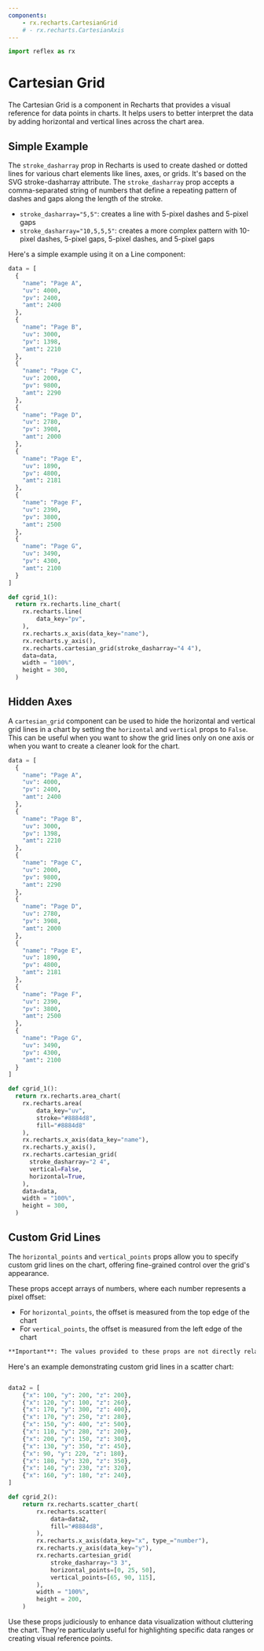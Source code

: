 ```yaml
---
components:
    - rx.recharts.CartesianGrid
    # - rx.recharts.CartesianAxis
---
```


```python exec
import reflex as rx
```

# Cartesian Grid

The Cartesian Grid is a component in Recharts that provides a visual reference for data points in charts. It helps users to better interpret the data by adding horizontal and vertical lines across the chart area.

## Simple Example

The `stroke_dasharray` prop in Recharts is used to create dashed or dotted lines for various chart elements like lines, axes, or grids. It's based on the SVG stroke-dasharray attribute. The `stroke_dasharray` prop accepts a comma-separated string of numbers that define a repeating pattern of dashes and gaps along the length of the stroke.

- `stroke_dasharray="5,5"`:  creates a line with 5-pixel dashes and 5-pixel gaps
- `stroke_dasharray="10,5,5,5"`:  creates a more complex pattern with 10-pixel dashes, 5-pixel gaps, 5-pixel dashes, and 5-pixel gaps

Here's a simple example using it on a Line component:

```python demo graphing
data = [
  {
    "name": "Page A",
    "uv": 4000,
    "pv": 2400,
    "amt": 2400
  },
  {
    "name": "Page B",
    "uv": 3000,
    "pv": 1398,
    "amt": 2210
  },
  {
    "name": "Page C",
    "uv": 2000,
    "pv": 9800,
    "amt": 2290
  },
  {
    "name": "Page D",
    "uv": 2780,
    "pv": 3908,
    "amt": 2000
  },
  {
    "name": "Page E",
    "uv": 1890,
    "pv": 4800,
    "amt": 2181
  },
  {
    "name": "Page F",
    "uv": 2390,
    "pv": 3800,
    "amt": 2500
  },
  {
    "name": "Page G",
    "uv": 3490,
    "pv": 4300,
    "amt": 2100
  }
]

def cgrid_1():
  return rx.recharts.line_chart(
    rx.recharts.line(
        data_key="pv",
    ),
    rx.recharts.x_axis(data_key="name"),
    rx.recharts.y_axis(),
    rx.recharts.cartesian_grid(stroke_dasharray="4 4"),
    data=data,
    width = "100%",
    height = 300,
  )
```

## Hidden Axes

A `cartesian_grid` component can be used to hide the horizontal and vertical grid lines in a chart by setting the `horizontal` and `vertical` props to `False`. This can be useful when you want to show the grid lines only on one axis or when you want to create a cleaner look for the chart.

```python demo graphing
data = [
  {
    "name": "Page A",
    "uv": 4000,
    "pv": 2400,
    "amt": 2400
  },
  {
    "name": "Page B",
    "uv": 3000,
    "pv": 1398,
    "amt": 2210
  },
  {
    "name": "Page C",
    "uv": 2000,
    "pv": 9800,
    "amt": 2290
  },
  {
    "name": "Page D",
    "uv": 2780,
    "pv": 3908,
    "amt": 2000
  },
  {
    "name": "Page E",
    "uv": 1890,
    "pv": 4800,
    "amt": 2181
  },
  {
    "name": "Page F",
    "uv": 2390,
    "pv": 3800,
    "amt": 2500
  },
  {
    "name": "Page G",
    "uv": 3490,
    "pv": 4300,
    "amt": 2100
  }
]

def cgrid_1():
  return rx.recharts.area_chart(
    rx.recharts.area(
        data_key="uv",
        stroke="#8884d8",
        fill="#8884d8"
    ),
    rx.recharts.x_axis(data_key="name"),
    rx.recharts.y_axis(),
    rx.recharts.cartesian_grid(
      stroke_dasharray="2 4",
      vertical=False,
      horizontal=True,
    ),
    data=data,
    width = "100%",
    height = 300,
  )
```

## Custom Grid Lines

The `horizontal_points` and `vertical_points` props allow you to specify custom grid lines on the chart, offering fine-grained control over the grid's appearance.

These props accept arrays of numbers, where each number represents a pixel offset:
- For `horizontal_points`, the offset is measured from the top edge of the chart
- For `vertical_points`, the offset is measured from the left edge of the chart

```md alert info
**Important**: The values provided to these props are not directly related to the axis values. They represent pixel offsets within the chart's rendering area.
```

Here's an example demonstrating custom grid lines in a scatter chart:

```python demo graphing

data2 = [
    {"x": 100, "y": 200, "z": 200},
    {"x": 120, "y": 100, "z": 260},
    {"x": 170, "y": 300, "z": 400},
    {"x": 170, "y": 250, "z": 280},
    {"x": 150, "y": 400, "z": 500},
    {"x": 110, "y": 280, "z": 200},
    {"x": 200, "y": 150, "z": 300},
    {"x": 130, "y": 350, "z": 450},
    {"x": 90, "y": 220, "z": 180},
    {"x": 180, "y": 320, "z": 350},
    {"x": 140, "y": 230, "z": 320},
    {"x": 160, "y": 180, "z": 240},
]

def cgrid_2():
    return rx.recharts.scatter_chart(
        rx.recharts.scatter(
            data=data2,
            fill="#8884d8",
        ),
        rx.recharts.x_axis(data_key="x", type_="number"),
        rx.recharts.y_axis(data_key="y"),
        rx.recharts.cartesian_grid(
            stroke_dasharray="3 3",
            horizontal_points=[0, 25, 50],
            vertical_points=[65, 90, 115],
        ),
        width = "100%",
        height = 200,
    )
```

Use these props judiciously to enhance data visualization without cluttering the chart. They're particularly useful for highlighting specific data ranges or creating visual reference points.
